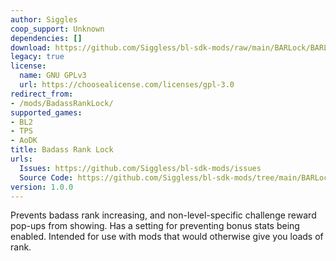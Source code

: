```yaml
---
author: Siggles
coop_support: Unknown
dependencies: []
download: https://github.com/Siggless/bl-sdk-mods/raw/main/BARLock/BARLock.zip
legacy: true
license:
  name: GNU GPLv3
  url: https://choosealicense.com/licenses/gpl-3.0
redirect_from:
- /mods/BadassRankLock/
supported_games:
- BL2
- TPS
- AoDK
title: Badass Rank Lock
urls:
  Issues: https://github.com/Siggless/bl-sdk-mods/issues
  Source Code: https://github.com/Siggless/bl-sdk-mods/tree/main/BARLock
version: 1.0.0
---
```

Prevents badass rank increasing, and non-level-specific challenge reward pop-ups from showing.
Has a setting for preventing bonus stats being enabled.
Intended for use with mods that would otherwise give you loads of rank.